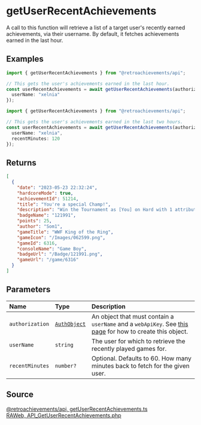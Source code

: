 # getUserRecentAchievements

A call to this function will retrieve a list of a target user's recently earned achievements, via their username. By default, it fetches achievements earned in the last hour.

## Examples

```ts
import { getUserRecentAchievements } from "@retroachievements/api";

// This gets the user's achievements earned in the last hour.
const userRecentAchievements = await getUserRecentAchievements(authorization, {
  userName: "xelnia"
});
```

```ts
import { getUserRecentAchievements } from "@retroachievements/api";

// This gets the user's achievements earned in the last two hours.
const userRecentAchievements = await getUserRecentAchievements(authorization, {
  userName: "xelnia",
  recentMinutes: 120
});
```

## Returns

```json
[
  {
    "date": "2023-05-23 22:32:24",
    "hardcoreMode": true,
    "achievementId": 51214,
    "title": "You're a special Champ!",
    "description": "Win the Tournament as [You] on Hard with 1 attribute on max. and 1 attribute on min.",
    "badgeName": "121991",
    "points": 25,
    "author": "Som1",
    "gameTitle": "WWF King of the Ring",
    "gameIcon": "/Images/062599.png",
    "gameId": 6316,
    "consoleName": "Game Boy",
    "badgeUrl": "/Badge/121991.png",
    "gameUrl": "/game/6316"
  }
]
```

## Parameters

| Name            | Type                                        | Description                                                                                                                  |
| :-------------- | :------------------------------------------ | :--------------------------------------------------------------------------------------------------------------------------- |
| `authorization` | [`AuthObject`](/v1/data-models/auth-object) | An object that must contain a `userName` and a `webApiKey`. See [this page](/getting-started) for how to create this object. |
| `userName`      | `string`                                    | The user for which to retrieve the recently played games for.                                                                |
| `recentMinutes` | `number?`                                   | Optional. Defaults to 60. How many minutes back to fetch for the given user.                                                 |

## Source

[@retroachievements/api, getUserRecentAchievements.ts](https://github.dev/RetroAchievements/retroachievements-api-js/blob/main/src/user/getUserRecentAchievements.ts)  
[RAWeb, API_GetUserRecentAchievements.php](https://github.dev/RetroAchievements/RAWeb/blob/master/public/API/API_GetUserRecentAchievements.php)
